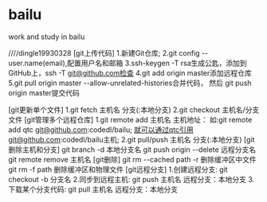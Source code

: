 # bailu
work and study in bailu

////dingle19930328
[git上传代码]
1.新建Git仓库;
2.git config --user.name(email),配置用户名和邮箱
3.ssh-keygen -T rsa生成公匙，添加到GitHub上，ssh -T git@github.com检查
4.git add origin master添加远程仓库
5.git pull origin master --allow-unrelated-histories合并代码，
然后 git push origin master提交代码

[git更新单个文件]
1.git fetch 主机名  分支(:本地分支)
2.git checkout 主机名/分支  文件
[git管理多个远程仓库]
1.git remote add 主机名 主机地址：
如:git remote add qtc git@github.com:codedl/bailu;
就可以通过qtc引用git@github.com:codedl/bailu主机;
2.git pull/push  主机名 分支(:本地分支)
[git删除主机和分支]
git branch -d 本地分支名
git push origin --delete 远程分支名
git remote remove 主机名
[git删除]
git rm --cached path -r 删除缓冲区中文件
git rm -f  path 删除缓冲区和物理文件
[git远程分支]
1.创建远程分支: git checkout -b 分支名
2.同步到远程主机: git push 主机名 远程分支：本地分支
3.下载某个分支代码: git pull 主机名 远程分支：本地分支


